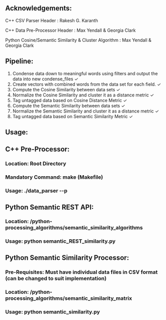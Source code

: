 
Acknowledgements:
------
C++ CSV Parser Header               : Rakesh G. Karanth

C++ Data Pre-Processor Header       : Max Yendall & Georgia Clark

Python Cosine/Semantic Similarity & Cluster Algorithm           : Max Yendall & Georgia Clark


Pipeline:
------
1. Condense data down to meaningful words using filters and output the data into new condense_files ✓
2. Create vectors with combined words from the data set for each field. ✓
3. Compute the Cosine Similarity between data sets ✓
4. Normalize the Cosine Similarity and cluster it as a distance metric ✓
5. Tag untagged data based on Cosine Distance Metric ✓
6. Compute the Semantic Similarity between data sets ✓
7. Normalize the Semantic Similarity and cluster it as a distance metric ✓
8. Tag untagged data based on Semantic Similarity Metric ✓

Usage:
------
## C++ Pre-Processor:

### Location:           Root Directory
### Mandatory Command:  make (Makefile)
### Usage:              ./data_parser --p

## Python Semantic REST API:

### Location:           /python-processing_algorithms/semantic_similarity_algorithms
### Usage:              python semantic_REST_similarity.py

## Python Semantic Similarity Processor:

### Pre-Requisites:     Must have individual data files in CSV format (can be changed to suit implementation)
### Location:           /python-processing_algorithms/semantic_similarity_matrix
### Usage:              python semantic_similarity.py



